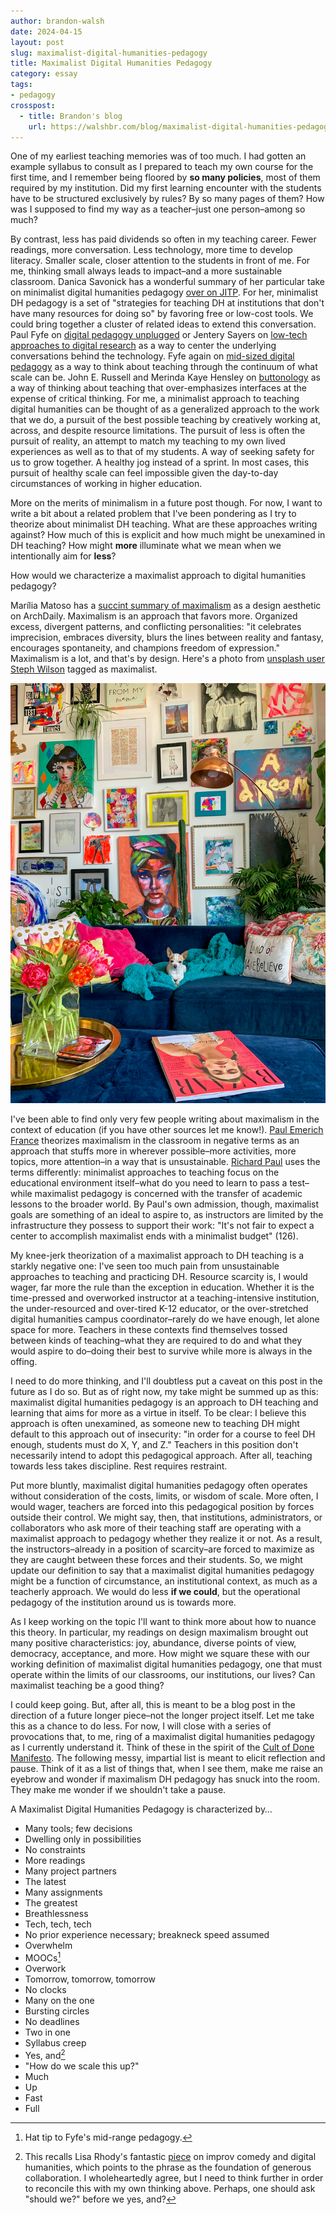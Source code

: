 ```yaml
---
author: brandon-walsh
date: 2024-04-15
layout: post
slug: maximalist-digital-humanities-pedagogy
title: Maximalist Digital Humanities Pedagogy
category: essay
tags:
- pedagogy
crosspost:
  - title: Brandon's blog
    url: https://walshbr.com/blog/maximalist-digital-humanities-pedagogy
---
```

One of my earliest teaching memories was of too much. I had gotten an example syllabus to consult as I prepared to teach my own course for the first time, and I remember being floored by **so many policies**, most of them required by my institution. Did my first learning encounter with the students have to be structured exclusively by rules? By so many pages of them? How was I supposed to find my way as a teacher–just one person–among so much?

By contrast, less has paid dividends so often in my teaching career. Fewer readings, more conversation. Less technology, more time to develop literacy. Smaller scale, closer attention to the students in front of me. For me, thinking small always leads to impact–and a more sustainable classroom. Danica Savonick has a wonderful summary of her particular take on minimalist digital humanities pedagogy [over on JITP](https://cuny.manifoldapp.org/read/teaching-dh-on-a-shoestring-minimalist-digital-humanities-pedagogy/section/c9b61bdc-77a6-4283-9a01-5aab70730508). For her, minimalist DH pedagogy is a set of "strategies for teaching DH at institutions that don't have many resources for doing so" by favoring free or low-cost tools. We could bring together a cluster of related ideas to extend this conversation. Paul Fyfe on [digital pedagogy unplugged](https://digitalhumanities.org/dhq/vol/5/3/000106/000106.html) or Jentery Sayers on [low-tech approaches to digital research](https://jentery.github.io/lowtech/#/title) as a way to center the underlying conversations behind the technology. Fyfe again on [mid-sized digital pedagogy](https://dhdebates.gc.cuny.edu/read/untitled/section/ca25a1d8-3e38-46bf-a456-870bc008eac6) as a way to think about teaching through the continuum of what scale can be. John E. Russell and Merinda Kaye Hensley on [buttonology](https://doi.org/10.5860/crln.78.11.588) as a way of thinking about teaching that over-emphasizes interfaces at the expense of critical thinking. For me, a minimalist approach to teaching digital humanities can be thought of as a generalized approach to the work that we do, a pursuit of the best possible teaching by creatively working at, across, and despite resource limitations. The pursuit of less is often the pursuit of reality, an attempt to match my teaching to my own lived experiences as well as to that of my students. A way of seeking safety for us to grow together. A healthy jog instead of a sprint. In most cases, this pursuit of healthy scale can feel impossible given the day-to-day circumstances of working in higher education. 

More on the merits of minimalism in a future post though. For now, I want to write a bit about a related problem that I've been pondering as I try to theorize about minimalist DH teaching. What are these approaches writing against? How much of this is explicit and how much might be unexamined in DH teaching? How might **more** illuminate what we mean when we intentionally aim for **less**? 

How would we characterize a maximalist approach to digital humanities pedagogy? 

Marília Matoso has a [succint summary of maximalism](https://www.archdaily.com/1007027/maximalism-what-it-is-and-why-you-need-to-know-it) as a design aesthetic on ArchDaily. Maximalism is an approach that favors more. Organized excess, divergent patterns, and conflicting personalities: "it celebrates imprecision, embraces diversity, blurs the lines between reality and fantasy, encourages spontaneity, and champions freedom of expression." Maximalism is a lot, and that's by design. Here's a photo from [unsplash user Steph Wilson](https://unsplash.com) tagged as maximalist.

[![Tiny chihuahua on blue velvet couch in front of a colorful maximalist gallery wall in a Denver apartment home with lots of plants and flowers. Photo by Steph Wilson on Unsplash](/assets/post-media/maximalist-digital-humanities-pedagogy/maximalism.jpg)](https://unsplash.com/photos/a-living-room-filled-with-a-blue-couch-and-lots-of-pictures-on-the-wall-9kK34JrqJgs)

I've been able to find only very few people writing about maximalism in the context of education (if you have other sources let me know!). [Paul Emerich France](https://www.edutopia.org/article/sustainable-approach-teaching/) theorizes maximalism in the classroom in negative terms as an approach that stuffs more in wherever possible–more activities, more topics, more attention–in a way that is unsustainable. [Richard Paul](https://doi.org/10.1080/10790195.1988.10849927) uses the terms differently: minimalist approaches to teaching focus on the educational environment itself–what do you need to learn to pass a test–while maximalist pedagogy is concerned with the transfer of academic lessons to the broader world. By Paul's own admission, though, maximalist goals are something of an ideal to aspire to, as instructors are limited by the infrastructure they possess to support their work: "It's not fair to expect a center to accomplish maximalist ends with a minimalist budget" (126). 

My knee-jerk theorization of a maximalist approach to DH teaching is a starkly negative one: I've seen too much pain from unsustainable approaches to teaching and practicing DH. Resource scarcity is, I would wager, far more the rule than the exception in education. Whether it is the time-pressed and overworked instructor at a teaching-intensive institution, the under-resourced and over-tired K-12 educator, or the over-stretched digital humanities campus coordinator–rarely do we have enough, let alone space for more. Teachers in these contexts find themselves tossed between kinds of teaching–what they are required to do and what they would aspire to do–doing their best to survive while more is always in the offing. 

I need to do more thinking, and I'll doubtless put a caveat on this post in the future as I do so. But as of right now, my take might be summed up as this: maximalist digital humanities pedagogy is an approach to DH teaching and learning that aims for more as a virtue in itself. To be clear: I believe this approach is often unexamined, as someone new to teaching DH might default to this approach out of insecurity: "in order for a course to feel DH enough, students must do X, Y, and Z." Teachers in this position don't necessarily intend to adopt this pedagogical approach. After all, teaching towards less takes discipline. Rest requires restraint. 

Put more bluntly, maximalist digital humanities pedagogy often operates without consideration of the costs, limits, or wisdom of scale. More often, I would wager, teachers are forced into this pedagogical position by forces outside their control. We might say, then, that institutions, administrators, or collaborators who ask more of their teaching staff are operating with a maximalist approach to pedagogy whether they realize it or not. As a result, the instructors–already in a position of scarcity–are forced to maximize as they are caught between these forces and their students. So, we might update our definition to say that a maximalist digital humanities pedagogy might be a function of circumstance, an institutional context, as much as a teacherly approach. We would do less **if we could**, but the operational pedagogy of the institution around us is towards more.

As I keep working on the topic I'll want to think more about how to nuance this theory. In particular, my readings on design maximalism brought out many positive characteristics: joy, abundance, diverse points of view, democracy, acceptance, and more. How might we square these with our working definition of maximalist digital humanities pedagogy, one that must operate within the limits of our classrooms, our institutions, our lives? Can maximalist teaching be a good thing?

I could keep going. But, after all, this is meant to be a blog post in the direction of a future longer piece–not the longer project itself. Let me take this as a chance to do less. For now, I will close with a series of provocations that, to me, ring of a maximalist digital humanities pedagogy as I currently understand it. Think of these in the spirit of the [Cult of Done Manifesto](https://medium.com/@bre/the-cult-of-done-manifesto-724ca1c2ff13). The following messy, impartial list is meant to elicit reflection and pause. Think of it as a list of things that, when I see them, make me raise an eyebrow and wonder if maximalism DH pedagogy has snuck into the room. They make me wonder if we shouldn't take a pause.

A Maximalist Digital Humanities Pedagogy is characterized by…

* Many tools; few decisions
* Dwelling only in possibilities 
* No constraints
* More readings
* Many project partners
* The latest
* Many assignments
* The greatest
* Breathlessness
* Tech, tech, tech
* No prior experience necessary; breakneck speed assumed
* Overwhelm
* MOOCs[^1]
* Overwork
* Tomorrow, tomorrow, tomorrow
* No clocks
* Many on the one
* Bursting circles
* No deadlines
* Two in one
* Syllabus creep
* Yes, and[^2]
* "How do we scale this up?"
* Much
* Up
* Fast
* Full

[^1]: Hat tip to Fyfe's mid-range pedagogy.
[^2]: This recalls Lisa Rhody's fantastic [piece](https://dayofdh2013.matrix.msu.edu/lmrhody/2013/04/17/what-can-dhers-learn-from-improvisation-and-tina-fey/) on improv comedy and digital humanities, which points to the phrase as the foundation of generous collaboration. I wholeheartedly agree, but I need to think further in order to reconcile this with my own thinking above. Perhaps, one should ask "should we?" before we yes, and?
